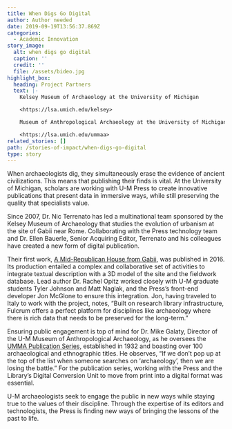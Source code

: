 ```yaml
---
title: When Digs Go Digital
author: Author needed
date: 2019-09-19T13:56:37.869Z
categories:
  - Academic Innovation
story_image:
  alt: when digs go digital
  caption: ''
  credit: ''
  file: /assets/bideo.jpg
highlight_box:
  heading: Project Partners
  text: |-
    Kelsey Museum of Archaeology at the University of Michigan

    <https://lsa.umich.edu/kelsey>

    Museum of Anthropological Archaeology at the University of Michigan

    <https://lsa.umich.edu/ummaa>
related_stories: []
path: /stories-of-impact/when-digs-go-digital
type: story
---
```

When archaeologists dig, they simultaneously erase the evidence of ancient civilizations. This means that publishing their finds is vital. At the University of Michigan, scholars are working with U-M Press to create innovative publications that present data in immersive ways, while still preserving the quality that specialists value.

Since 2007, Dr. Nic Terrenato has led a multinational team sponsored by the Kelsey Museum of Archaeology that studies the evolution of urbanism at the site of Gabii near Rome. Collaborating with the Press technology team and Dr. Ellen Bauerle, Senior Acquiring Editor, Terrenato and his colleagues have created a new form of digital publication. 

Their first work, [A Mid-Republican House from Gabii](https://www.press.umich.edu/9231782/mid_republican_house_from_gabii), was published in 2016. Its production entailed a complex and collaborative set of activities to integrate textual description with a 3D model of the site and the fieldwork database. Lead author Dr. Rachel Opitz worked closely with U-M graduate students Tyler Johnson and Matt Naglak, and the Press’s front-end developer Jon McGlone to ensure this integration. Jon, having traveled to Italy to work with the project, notes, “Built on research library infrastructure, Fulcrum offers a perfect platform for disciplines like archaeology where there is rich data that needs to be preserved for the long-term.”

Ensuring public engagement is top of mind for Dr. Mike Galaty, Director of the U-M Museum of Anthropological Archaeology, as he oversees the [UMMA Publication Series](https://lsa.umich.edu/ummaa/books.html), established in 1932 and boasting over 100 archaeological and ethnographic titles. He observes, “If we don’t pop up at the top of the list when someone searches on ‘archaeology’, then we are losing the battle.” For the publication series, working with the Press and the Library’s Digital Conversion Unit to move from print into a digital format was essential.

U-M archaeologists seek to engage the public in new ways while staying true to the values of their discipline. Through the expertise of its editors and technologists, the Press is finding new ways of bringing the lessons of the past to life.
